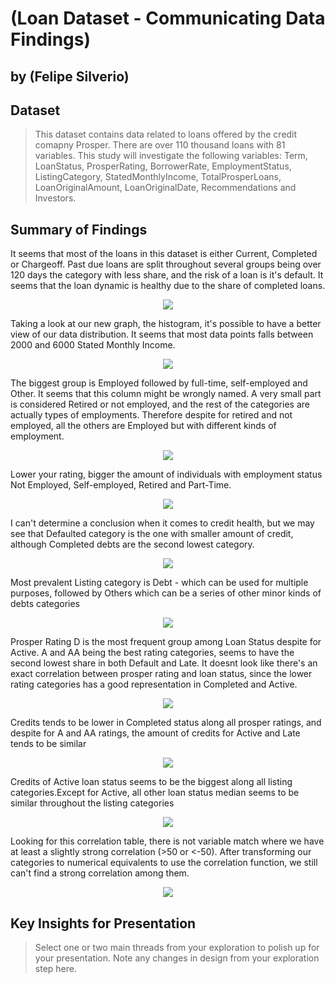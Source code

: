 # (Loan Dataset - Communicating Data Findings)
## by (Felipe Silverio)


## Dataset

> This dataset contains data related to loans offered by the credit comapny Prosper. There are over 110 thousand loans with 81 variables. This study will investigate the following variables: Term, LoanStatus, ProsperRating, BorrowerRate, EmploymentStatus, ListingCategory, StatedMonthlyIncome, TotalProsperLoans, LoanOriginalAmount, LoanOriginalDate, Recommendations and Investors. 

## Summary of Findings

It seems that most of the loans in this dataset is either Current, Completed or Chargeoff. Past due loans are split throughout several groups being over 120 days the category with less share, and the risk of a loan is it's default. It seems that the loan dynamic is healthy due to the share of completed loans.

<p align = "center">
  <img src="https://github.com/FilipeSquire/Udacity-DA/tree/main/Data%20Visualization%20Project/Images/share_loan_status.png">
</p>

Taking a look at our new graph, the histogram, it's possible to have a better view of our data distribution. It seems that most data points falls between 2000 and 6000 Stated Monthly Income.

<p align = "center">
  <img src="https://github.com/FilipeSquire/Udacity-DA/tree/main/Data%20Visualization%20Project/Images/montlhy_income_hist.png">
</p>

The biggest group is Employed followed by full-time, self-employed and Other. It seems that this column might be wrongly named. A very small part is considered Retired or not employed, and the rest of the categories are actually types of employments. Therefore despite for retired and not employed, all the others are Employed but with different kinds of employment.

<p align = "center">
  <img src="https://github.com/FilipeSquire/Udacity-DA/tree/main/Data%20Visualization%20Project/Images/employment_status_bar.png">
</p>

Lower your rating, bigger the amount of individuals with employment status Not Employed, Self-employed, Retired and Part-Time.

<p align = "center">
  <img src="https://github.com/FilipeSquire/Udacity-DA/tree/main/Data%20Visualization%20Project/Images/rating_x_employment_bar.png">
</p>

I can't determine a conclusion when it comes to credit health, but we may see that Defaulted category is the one with smaller amount of credit, although Completed debts are the second lowest category. 

<p align = "center">
  <img src="https://github.com/FilipeSquire/Udacity-DA/tree/main/Data%20Visualization%20Project/Images/loan_amount_status_boxplot.png">
</p>

Most prevalent Listing category is Debt - which can be used for multiple purposes, followed by Others which can be a series of other minor kinds of debts categories

<p align = "center">
  <img src="https://github.com/FilipeSquire/Udacity-DA/tree/main/Data%20Visualization%20Project/Images/loan_status_x_listing_bar.png">
</p>

Prosper Rating D is the most frequent group among Loan Status despite for Active. A and AA being the best rating categories, seems to have the second lowest share in both Default and Late. It doesnt look like there's an exact correlation between prosper rating and loan status, since the lower rating categories has a good representation in Completed and Active.

<p align = "center">
  <img src="https://github.com/FilipeSquire/Udacity-DA/tree/main/Data%20Visualization%20Project/Images/loan_status_rating_bar.png">
</p>

Credits tends to be lower in Completed status along all prosper ratings, and despite for A and AA ratings, the amount of credits for Active and Late tends to be similar

<p align = "center">
  <img src="https://github.com/FilipeSquire/Udacity-DA/tree/main/Data%20Visualization%20Project/Images/loan_amount_x_rating_x_status_box.png">
</p>

Credits of Active loan status seems to be the biggest along all listing categories.Except for Active, all other loan status median seems to be similar throughout the listing categories

<p align = "center">
  <img src="https://github.com/FilipeSquire/Udacity-DA/tree/main/Data%20Visualization%20Project/Images/loan_amount_x_listing_x_status_box.png">
</p>

Looking for this correlation table, there is not variable match where we have at least a slightly strong correlation (>50 or <-50). After transforming our categories to numerical equivalents to use the correlation function, we still can't find a strong correlation among them.

<p align = "center">
  <img src="https://github.com/FilipeSquire/Udacity-DA/tree/main/Data%20Visualization%20Project/Images/loan_amount_x_listing_x_status_box.png">
</p>

## Key Insights for Presentation

> Select one or two main threads from your exploration to polish up for your presentation. Note any changes in design from your exploration step here.